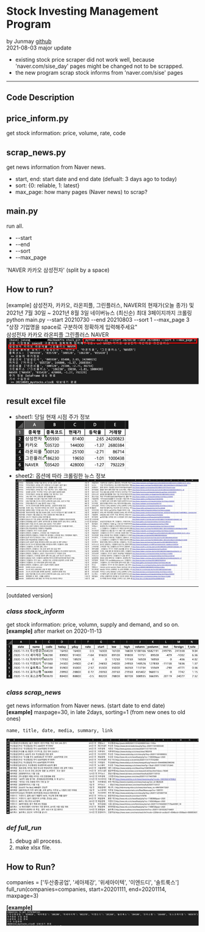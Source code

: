 # Stock Investing Management Program
  
by Junmay [github](https://github.com/jonas-jun/stock_management)  
2021-08-03 major update
- existing stock price scraper did not work well, because 'naver.com/sise_day' pages might be changed not to be scrapped.
- the new program scrap stock informs from 'naver.com/sise' pages  
***
Code Description
-----------
## price_inform.py
get stock information: price, volume, rate, code

## scrap_news.py
get news information from Naver news.
- start, end: start date and end date (defualt: 3 days ago to today)
- sort: {0: reliable, 1: latest}
- max_page: how many pages (Naver news) to scrap?

## main.py
run all.  
- --start
- --end
- --sort
- --max_page

'NAVER 카카오 삼성전자' (split by a space)  

## How to run?
[example]  삼성전자, 카카오, 라온피플, 그린플러스, NAVER의 현재가(오늘 종가) 및 2021년 7월 30일 ~ 2021년 8월 3일 네이버뉴스 (최신순) 최대 3페이지까지 크롤링  
python main.py --start 20210730 --end 20210803 --sort 1 --max_page 3  
"상장 기업명을 space로 구분하여 정확하게 입력해주세요"  
삼성전자 카카오 라온피플 그린플러스 NAVER   
![example_case](./img/new_usecase_1.jpg)  

## result excel file
- sheet1: 당일 현재 시점 주가 정보  
![sheet1](./img/new_stock.jpg)  
- sheet2: 옵션에 따라 크롤링한 뉴스 정보  
![sheet2](./img/new_news.jpg)  
---------
[outdated version]  

### _class stock_inform_ 
  get stock information: price, volumn, supply and demand, and so on.  
  **[example]** after market on 2020-11-13

![image_stock.jpg](./img/image_stock.jpg)
  
### _class scrap_news_
  get news information from Naver news. (start date to end date)  
  **[example]** maxpage=30, in late 2days, sorting=1 (from new ones to old ones)
    
    name, title, date, media, summary, link
![image_news.jpg](./img/image_news.jpg)
  
### _def full_run_
  1. debug all process.
  1. make xlsx file.

## How to Run?

companies = ['두산중공업', '세아제강', '위세아이텍', '이엔드디', '솔트룩스']  
full_run(companies=companies, start=20201111, end=20201114, maxpage=3)  
  
**[example]**
![image_run](./img/image_run.jpg)


